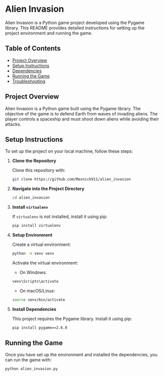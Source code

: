 # Alien Invasion

Alien Invasion is a Python game project developed using the Pygame library. This README provides detailed instructions for setting up the project environment and running the game.

## Table of Contents

- [Project Overview](#project-overview)
- [Setup Instructions](#setup-instructions)
- [Dependencies](#dependencies)
- [Running the Game](#running-the-game)
- [Troubleshooting](#troubleshooting)

## Project Overview

Alien Invasion is a Python game built using the Pygame library. The objective of the game is to defend Earth from waves of invading aliens. The player controls a spaceship and must shoot down aliens while avoiding their attacks.

## Setup Instructions

To set up the project on your local machine, follow these steps:

1. **Clone the Repository**

    Clone this repository with:

    ```bash
    git clone https://github.com/Maxnick911/alien_invasion
    ```

2. **Navigate into the Project Directory**

    ```bash
    cd alien_invasion
    ```

3. **Install `virtualenv`**

    If `virtualenv` is not installed, install it using pip:

    ```bash
    pip install virtualenv
    ```

4. **Setup Environment**

    Create a virtual environment:

    ```bash
    python -m venv venv
    ```

    Activate the virtual environment:

    - On Windows:

    ```bash
    venv\Scripts\activate
    ```

    - On macOS/Linux:

    ```bash
    source venv/bin/activate
    ```

5. **Install Dependencies**

    This project requires the Pygame library. Install it using pip:

    ```bash
    pip install pygame==2.6.0
    ```

## Running the Game

Once you have set up the environment and installed the dependencies, you can run the game with:

```bash
python alien_invasion.py
```

